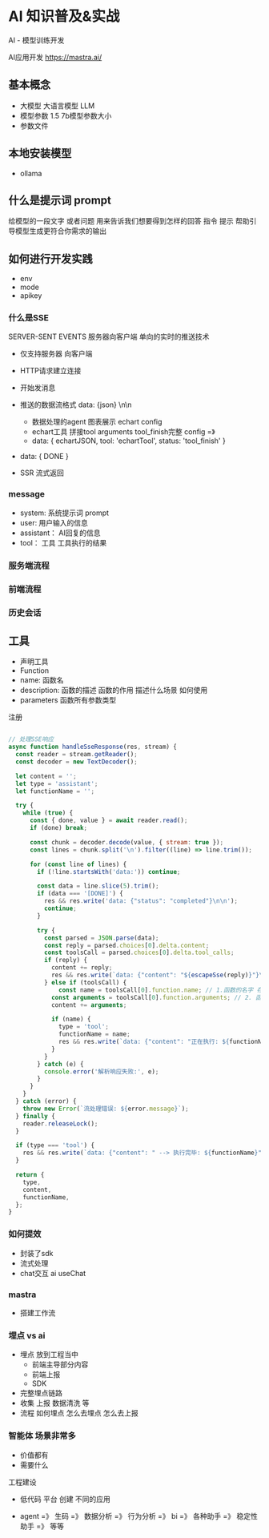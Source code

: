 # AI 知识普及&实战

AI - 模型训练开发 

AI应用开发  https://mastra.ai/

## 基本概念
- 大模型 大语言模型 LLM 
- 模型参数 1.5 7b模型参数大小 
- 参数文件 

## 本地安装模型 
- ollama 

## 什么是提示词 prompt
给模型的一段文字 或者问题 用来告诉我们想要得到怎样的回答 
指令 提示 帮助引导模型生成更符合你需求的输出

## 如何进行开发实践
- env
- mode
- apikey

### 什么是SSE
SERVER-SENT EVENTS  服务器向客户端 单向的实时的推送技术 

- 仅支持服务器 向客户端 
- HTTP请求建立连接
- 开始发消息 
- 推送的数据流格式 data: {json} \n\n
    - 数据处理的agent 图表展示 echart config 
    - echart工具 拼接tool arguments tool_finish完整 config =》 
    - data: { echartJSON, tool: 'echartTool', status: 'tool_finish' } 
    <Echart config = echartJSON>
- data: { DONE } 

- SSR 流式返回 

### message
- system: 系统提示词 prompt 
- user: 用户输入的信息
- assistant： AI回复的信息
- tool： 工具 工具执行的结果 

### 服务端流程

### 前端流程

### 历史会话

## 工具
- 声明工具
- Function
- name: 函数名
- description: 函数的描述 函数的作用 描述什么场景 如何使用 
- parameters 函数所有参数类型 

注册

```js

// 处理SSE响应
async function handleSseResponse(res, stream) {
  const reader = stream.getReader();
  const decoder = new TextDecoder();

  let content = '';
  let type = 'assistant';
  let functionName = '';

  try {
    while (true) {
      const { done, value } = await reader.read();
      if (done) break;

      const chunk = decoder.decode(value, { stream: true });
      const lines = chunk.split('\n').filter((line) => line.trim());

      for (const line of lines) {
        if (!line.startsWith('data:')) continue;

        const data = line.slice(5).trim();
        if (data === '[DONE]') {
          res && res.write('data: {"status": "completed"}\n\n');
          continue;
        }

        try {
          const parsed = JSON.parse(data);
          const reply = parsed.choices[0].delta.content;
          const toolsCall = parsed.choices[0].delta.tool_calls;
          if (reply) {
            content += reply;
            res && res.write(`data: {"content": "${escapeSse(reply)}"}\n\n`);
          } else if (toolsCall) {
              const name = toolsCall[0].function.name; // 1.函数的名字 存储函数名称 
            const arguments = toolsCall[0].function.arguments; // 2. 函数参数拼接 writeCode方法 需要code参数 拼接参数 reactreact-dom
            content += arguments;

            if (name) {
              type = 'tool';
              functionName = name;
              res && res.write(`data: {"content": "正在执行: ${functionName}"}\n\n`);
            }
          }
        } catch (e) {
          console.error('解析响应失败:', e);
        }
      }
    }
  } catch (error) {
    throw new Error(`流处理错误: ${error.message}`);
  } finally {
    reader.releaseLock();
  }

  if (type === 'tool') {
    res && res.write(`data: {"content": " --> 执行完毕: ${functionName}"}\n\n`);
  }

  return {
    type,
    content,
    functionName,
  };
}
```


### 如何提效

- 封装了sdk
- 流式处理
- chat交互 ai useChat


### mastra
- 搭建工作流


### 埋点 vs ai
- 埋点 放到工程当中 
    - 前端主导部分内容
    - 前端上报
    - SDK 
- 完整埋点链路 
- 收集 上报 数据清洗 等
- 流程 如何埋点 怎么去埋点 怎么去上报 

### 智能体 场景非常多 
- 价值都有
- 需要什么

工程建设
- 低代码 平台 创建 不同的应用  

- agent 
=》 生码 =》 数据分析 =》 行为分析 =》 bi =》 各种助手 =》 稳定性助手  =》 等等



